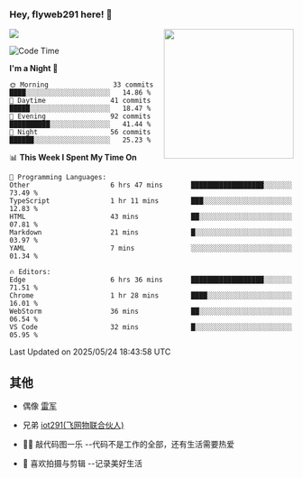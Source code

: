 ### Hey, flyweb291 here! 👋

![](https://metrics.lecoq.io/cherry291?template=classic&config.timezone=Asia%2FShanghai)
<img align='right' src="https://media.giphy.com/media/M9gbBd9nbDrOTu1Mqx/giphy.gif" width="230">
<!-- ![](https://github-readme-stats-ouuan.vercel.app/api?username=flyweb291&theme=dark&show_icons=true) -->

<!--START_SECTION:waka-->
![Code Time](http://img.shields.io/badge/Code%20Time-1%2C208%20hrs%209%20mins-blue)

**I'm a Night 🦉** 

```text
🌞 Morning                33 commits          ████░░░░░░░░░░░░░░░░░░░░░   14.86 % 
🌆 Daytime                41 commits          █████░░░░░░░░░░░░░░░░░░░░   18.47 % 
🌃 Evening                92 commits          ██████████░░░░░░░░░░░░░░░   41.44 % 
🌙 Night                  56 commits          ██████░░░░░░░░░░░░░░░░░░░   25.23 % 
```


📊 **This Week I Spent My Time On** 

```text
💬 Programming Languages: 
Other                    6 hrs 47 mins       ██████████████████░░░░░░░   73.49 % 
TypeScript               1 hr 11 mins        ███░░░░░░░░░░░░░░░░░░░░░░   12.83 % 
HTML                     43 mins             ██░░░░░░░░░░░░░░░░░░░░░░░   07.81 % 
Markdown                 21 mins             █░░░░░░░░░░░░░░░░░░░░░░░░   03.97 % 
YAML                     7 mins              ░░░░░░░░░░░░░░░░░░░░░░░░░   01.34 % 

🔥 Editors: 
Edge                     6 hrs 36 mins       ██████████████████░░░░░░░   71.51 % 
Chrome                   1 hr 28 mins        ████░░░░░░░░░░░░░░░░░░░░░   16.01 % 
WebStorm                 36 mins             ██░░░░░░░░░░░░░░░░░░░░░░░   06.54 % 
VS Code                  32 mins             █░░░░░░░░░░░░░░░░░░░░░░░░   05.95 % 
```


 Last Updated on 2025/05/24 18:43:58 UTC
<!--END_SECTION:waka-->

<!--
**flyweb291/数字游牧人** is a ✨ _special_ ✨ repository because its `README.md` (this file) appears on your GitHub profile.

Here are some ideas to get you started:

- 🔭 I’m currently working on ...
- 🌱 I’m currently learning ...
- 👯 I’m looking to collaborate on ...
- 🤔 I’m looking for help with ...
- 💬 Ask me about ...
- 📫 How to reach me: ...
- 😄 Pronouns: ...
- ⚡ Fun fact: ...
-->

 ## 其他
 
- 偶像 [雷军](https://weibo.com/u/1749127163)
- 兄弟 [iot291(飞网物联合伙人)](https://github.com/iot291)

- 👨‍💻 敲代码图一乐    --代码不是工作的全部，还有生活需要热爱
- 🎥 喜欢拍摄与剪辑  --记录美好生活
